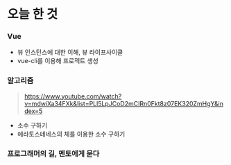 # 오늘 한 것 
### Vue
- 뷰 인스턴스에 대한 이해, 뷰 라이프사이클
- vue-cli를 이용해 프로젝트 생성 

### 알고리즘
> https://www.youtube.com/watch?v=mdwiXa34FXk&list=PLl5LpJCoD2mCIRn0Fkt8z07EK320ZmHgY&index=5

- 소수 구하기
- 에라토스테네스의 체를 이용한 소수 구하기 

### 프로그래머의 길, 멘토에게 묻다

